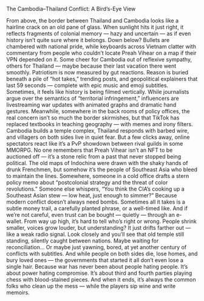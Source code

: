 The Cambodia–Thailand Conflict: A Bird’s-Eye View


From above, the border between Thailand and Cambodia looks like a hairline crack on an old pane of glass. When sunlight hits it just right, it reflects fragments of colonial memory — hazy and uncertain — as if even history isn’t quite sure where it belongs.
Down below? Bullets are chambered with national pride, while keyboards across Vietnam clatter with commentary from people who couldn’t locate Preah Vihear on a map if their VPN depended on it. Some cheer for Cambodia out of reflexive sympathy, others for Thailand — maybe because their last vacation there went smoothly.
Patriotism is now measured by gut reactions. Reason is buried beneath a pile of “hot takes,” trending posts, and geopolitical explainers that last 59 seconds — complete with epic music and emoji subtitles.
Sometimes, it feels like history is being filmed vertically.
While journalists argue over the semantics of “territorial infringement,” influencers are livestreaming war updates with animated graphs and dramatic hand gestures. Meanwhile, somewhere in the back rooms of policy offices, the real concern isn’t so much the border skirmishes, but that TikTok has replaced textbooks in teaching geography — with memes and irony filters.
Cambodia builds a temple complex, Thailand responds with barbed wire, and villagers on both sides live in quiet fear. But a few clicks away, online spectators react like it’s a PvP showdown between rival guilds in some MMORPG. No one remembers that Preah Vihear isn’t an NFT to be auctioned off — it’s a stone relic from a past that never stopped being political.
The old maps of Indochina were drawn with the shaky hands of drunk Frenchmen, but somehow it’s the people of Southeast Asia who bleed to maintain the lines.
Somewhere, someone in a cold office drafts a stern policy memo about “postcolonial strategy and the threat of color revolutions.” Someone else whispers, “You think the CIA’s cooking up a Southeast Asian stew — low heat, just enough to simmer?”
Because modern conflict doesn’t always need bombs. Sometimes all it takes is a subtle money trail, a carefully planted phrase, or a well-timed like. And if we’re not careful, even trust can be bought — quietly — through an e-wallet.
From way up high, it’s hard to tell who’s right or wrong. People shrink smaller, voices grow louder, but understanding? It just drifts farther out — like a weak radio signal.
Look closely and you’ll see that old temple still standing, silently caught between nations. Maybe waiting for reconciliation...
 Or maybe just yawning, bored, at yet another century of conflicts with subtitles.
And while people on both sides die, lose homes, and bury loved ones — the governments that started it all don’t even lose a single hair. Because war has never been about people hating people. It’s about power hating compromise. It’s about third and fourth parties playing chess with blood-stained pieces. And when it ends, it’s always the common folks who clean up the mess — while the players sip wine and write memoirs.
